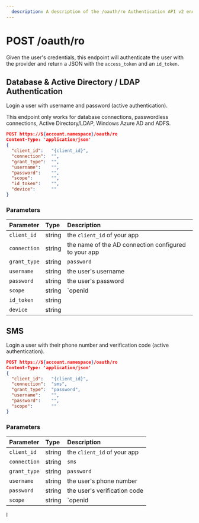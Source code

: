 ```yaml
---
  description: A description of the /oauth/ro Authentication API v2 endpoint listing its parameters.
---
```


# POST /oauth/ro

Given the user's credentials, this endpoint will authenticate the user with the provider and return a JSON with the `access_token` and an `id_token`. 


## Database & Active Directory / LDAP Authentication

Login a user with username and password (active authentication).

This endpoint only works for database connections, passwordless connections, Active Directory/LDAP, Windows Azure AD and ADFS.

```JSON
POST https://${account.namespace}/oauth/ro
Content-Type: 'application/json'
{
  "client_id":   "{client_id}",
  "connection":  "",
  "grant_type":  "",
  "username":    "",
  "password":    "",
  "scope":       "",
  "id_token":    "",
  "device":      ""
}
```

### Parameters

| Parameter        | Type       | Description |
|:-----------------|:-----------|:------------|
| `client_id`      | string     | the `client_id` of your app |
| `connection`     | string     | the name of the AD connection configured to your app |
| `grant_type`     | string     | `password` |
| `username`       | string     | the user's username |
| `password`       | string     | the user's password |
| `scope`         | string     | `openid || openid name email || openid offline_access` |
| `id_token`       | string     |  |
| `device`         | string     |  |

## SMS

Login a user with their phone number and verification code (active authentication).

```JSON
POST https://${account.namespace}/oauth/ro
Content-Type: 'application/json'
{
  "client_id":   "{client_id}", 
  "connection":  "sms",
  "grant_type":  "password",
  "username":    "",
  "password":    "",
  "scope":       ""
}
```

### Parameters

| Parameter        | Type       | Description |
|:-----------------|:-----------|:------------|
| `client_id`      | string     | the `client_id` of your app |
| `connection`     | string     | `sms` |
| `grant_type`     | string     | `password` |
| `username`      | string     | the user's phone number |
| `password`      | string     | the user's verification code  |
| `scope`          | string     | `openid || openid name email` |

I